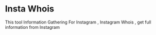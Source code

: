 # Insta Whois
This tool Information Gathering For Instagram , Instagram Whois , get full information from Instagram
